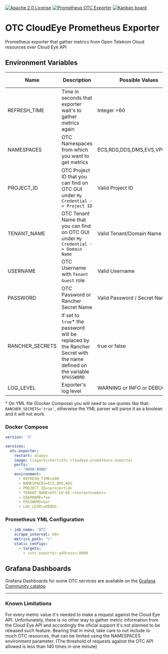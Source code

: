 [![Apache 2.0 License](http://img.shields.io/badge/license-Apache%202.0-green.svg?style=flat)](LICENSE) [![Prometheus OTC Exporter](https://img.shields.io/badge/prometheus-OTC%20CloudEye%20Exporter-red.svg?style=flat)](https://prometheus.io/docs/instrumenting/exporters/#other-monitoring-systems) [![Kanban board](https://img.shields.io/badge/kanban-Trello-blue.svg?style=flat)](https://trello.com/b/IgXJprlt) 

# OTC CloudEye Prometheus Exporter

Prometheus exporter that gather metrics from Open Telekom Cloud resources over Cloud Eye API

## Environment Variables

Name     | Description | Possible Values | Default Value
---------|-------------|-----------------|-----------
REFRESH_TIME | Time in seconds that exporter wait's to gather metrics again | Integer >60 | 300
NAMESPACES | OTC Namespaces from which you want to get metrics | ECS,RDS,DDS,DMS,EVS,VPC,ELB... | -
PROJECT_ID | OTC Project ID that you can find on OTC GUI under `My Credential -> Project ID` | Valid Project ID | -
TENANT_NAME | OTC Tenant Name that you can find on OTC GUI under `My Credential -> Domain Name` | Valid Tenant/Domain Name | -
USERNAME | OTC Username with `Tenant Guest` role | Valid Username | - 
PASSWORD | OTC Password or Rancher Secret Name | Valid Password / Secret Name| - 
RANCHER_SECRETS | If set to `true`* the password will be replaced by the Rancher Secret with the name defined on the variable `$PASSWORD` | true or false | false
LOG_LEVEL | Exporter's log level | WARNING or INFO or DEBUG | INFO

\* On YML file (Docker Compose) you will need to use quotes like that: `RANCHER_SECRETS='true'`, otherwise the YML parser will parse it as a boolean and it will not work.

### Docker Compose
``` yaml
version: '3'

services:
  otc-exporter:
    restart: always
    image: tiagoreichert/otc-cloudeye-prometheus-exporter
    ports:
      - "8000:8000"
    environment:
      - REFRESH_TIME=300
      - NAMESPACES=ECS,DMS,RDS
      - PROJECT_ID=<projectid>
      - TENANT_NAME=OTC-EU-DE-<tentantnumber>
      - USERNAME=foo
      - PASSWORD=bar
      - LOG_LEVEL=DEBUG
```

### Prometheus YML Configuration
```yaml
  - job_name: 'OTC'
    scrape_interval: 60s
    metrics_path: "/"
    static_configs:
      - targets:
        - <otc-exporter-address>:8000
```

## Grafana Dashboards

Grafana Dashboards for some OTC services are available on the [Grafana Community catalog](https://grafana.com/orgs/tiagoreichert)

---

### Known Limitations

For every metric value it's needed to make a request against the Cloud Eye API.
Unfortunately, there is no other way to gather metric information from the Cloud Eye
API and accordingly the oficial support it's not planned to be released such feature.
Bearing that in mind, take care to not include to much OTC resources, that can be
limited using the NAMESPACES environment parameter.
(The threshold of requests against the OTC API allowed is less than 140 times in one minute)
